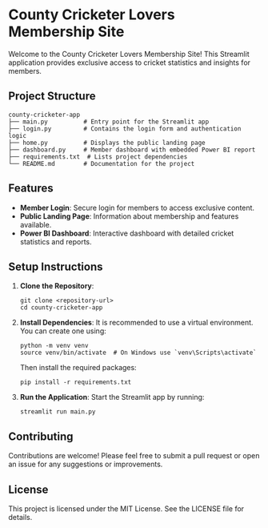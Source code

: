 # County Cricketer Lovers Membership Site

Welcome to the County Cricketer Lovers Membership Site! This Streamlit application provides exclusive access to cricket statistics and insights for members.

## Project Structure

```
county-cricketer-app
├── main.py          # Entry point for the Streamlit app
├── login.py         # Contains the login form and authentication logic
├── home.py          # Displays the public landing page
├── dashboard.py     # Member dashboard with embedded Power BI report
├── requirements.txt  # Lists project dependencies
└── README.md        # Documentation for the project
```

## Features

- **Member Login**: Secure login for members to access exclusive content.
- **Public Landing Page**: Information about membership and features available.
- **Power BI Dashboard**: Interactive dashboard with detailed cricket statistics and reports.

## Setup Instructions

1. **Clone the Repository**:
   ```
   git clone <repository-url>
   cd county-cricketer-app
   ```

2. **Install Dependencies**:
   It is recommended to use a virtual environment. You can create one using:
   ```
   python -m venv venv
   source venv/bin/activate  # On Windows use `venv\Scripts\activate`
   ```
   Then install the required packages:
   ```
   pip install -r requirements.txt
   ```

3. **Run the Application**:
   Start the Streamlit app by running:
   ```
   streamlit run main.py
   ```

## Contributing

Contributions are welcome! Please feel free to submit a pull request or open an issue for any suggestions or improvements.

## License

This project is licensed under the MIT License. See the LICENSE file for details.